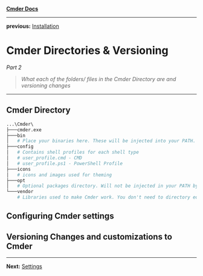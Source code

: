 **[Cmder Docs](README.md)**

---

**previous:** [Installation](D:\Repo\Settings\OS\Windows\Apps\Active\Cmder\docs\01-installation.md)

# Cmder Directories & Versioning

*Part 2*

> *What each of the folders/ files in the Cmder Directory are and versioning changes*

---

## Cmder Directory

```bash
...\Cmder\ 
├───cmder.exe 
├───bin
│	# Place your binaries here. These will be injected into your PATH.
├───config
│	# Contains shell profiles for each shell type
│	# user_profile.cmd - CMD 
│	# user_profile.ps1 - PowerShell Profile
├───icons
│	# icons and images used for theming
├───opt
│	# Optional packages directory. Will not be injected in your PATH by default
└───vendor
	# Libraries used to make Cmder work. You don't need to directory edit this directory. If making a git repository make sure to ignore vendor directories
```

## Configuring Cmder settings

## Versioning Changes and customizations to Cmder

---

**Next:** [Settings](03-settings.md)

